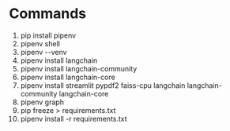 # Commands

1. pip install pipenv
2. pipenv shell
3. pipenv --venv
4. pipenv install langchain
5. pipenv install langchain-community
6. pipenv install langchain-core
7. pipenv install streamlit pypdf2 faiss-cpu langchain langchain-community langchain-core
8. pipenv graph
9. pip freeze > requirements.txt
10. pipenv install -r requirements.txt
